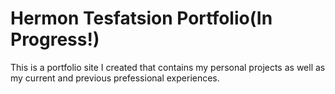 # Hermon Tesfatsion Portfolio(In Progress!)

This is a portfolio site I created that contains my personal projects as well as my current and previous prefessional experiences.